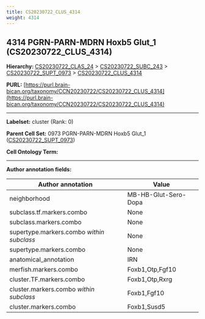 ```yaml
---
title: CS20230722_CLUS_4314
weight: 4314
---
```

## 4314 PGRN-PARN-MDRN Hoxb5 Glut_1 (CS20230722_CLUS_4314)
<b>Hierarchy: </b>
[CS20230722_CLAS_24](../CS20230722_CLAS_24) >
[CS20230722_SUBC_243](../CS20230722_SUBC_243) >
[CS20230722_SUPT_0973](../CS20230722_SUPT_0973) >
[CS20230722_CLUS_4314](../CS20230722_CLUS_4314)

**PURL:** [https://purl.brain-bican.org/taxonomy/CCN20230722/CS20230722_CLUS_4314](https://purl.brain-bican.org/taxonomy/CCN20230722/CS20230722_CLUS_4314)

---


**Labelset:** cluster (Rank: 0)

**Parent Cell Set:** 0973 PGRN-PARN-MDRN Hoxb5 Glut_1 ([CS20230722_SUPT_0973](../CS20230722_SUPT_0973))



**Cell Ontology Term:** 

[MARKER GENES.]: #


---

[TRANSFERRED ANNOTATIONS.]: #


[AUTHOR ANNOTATION FIELDS.]: #


**Author annotation fields:**

| Author annotation | Value |
|-------------------|-------|
|neighborhood|MB-HB-Glut-Sero-Dopa|
|subclass.tf.markers.combo|None|
|subclass.markers.combo|None|
|supertype.markers.combo _within subclass_|None|
|supertype.markers.combo|None|
|anatomical_annotation|IRN|
|merfish.markers.combo|Foxb1,Otp,Fgf10|
|cluster.TF.markers.combo|Foxb1,Otp,Rxrg|
|cluster.markers.combo _within subclass_|Foxb1,Fgf10|
|cluster.markers.combo|Foxb1,Susd5|
